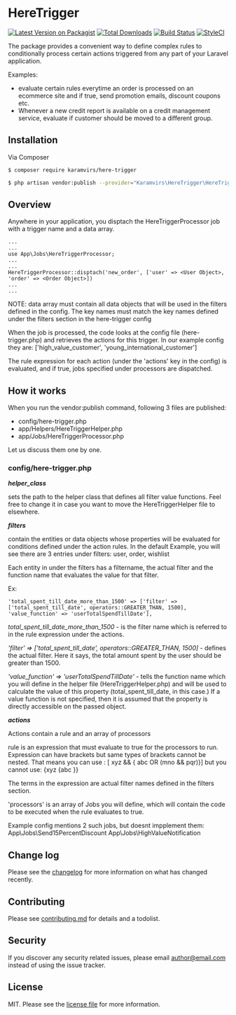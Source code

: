 # HereTrigger

[![Latest Version on Packagist][ico-version]][link-packagist]
[![Total Downloads][ico-downloads]][link-downloads]
[![Build Status][ico-travis]][link-travis]
[![StyleCI][ico-styleci]][link-styleci]

The package provides a convenient way to define complex rules to conditionally process certain actions triggered from any part of your Laravel application.

Examples: 
* evaluate certain rules everytime an order is processed on an ecommerce site and if true, send promotion emails, discount coupons etc.
* Whenever a new credit report is available on a credit management service, evaluate if customer should be moved to a different group.

## Installation

Via Composer

``` bash
$ composer require karamvirs/here-trigger

$ php artisan vendor:publish --provider="Karamvirs\HereTrigger\HereTriggerServiceProvider"
```


## Overview
Anywhere in your application, you disptach the HereTriggerProcessor job with a trigger name and a data array.
```
...
...
use App\Jobs\HereTriggerProcessor;
...
...
HereTriggerProcessor::disptach('new_order', ['user' => <User Object>, 'order' => <Order Object>])
...
...
```
NOTE: data array must contain all data objects that will be used in the filters defined in the config. The key names must match the key names defined under the filters section in the here-trigger config 

When the job is processed, the code looks at the config file (here-trigger.php) and retrieves the actions for this trigger. In our example config they are:
    ['high_value_customer', 'young_international_customer']

The rule expression for each action (under the 'actions' key in the config) is evaluated, and if true, jobs specified under processors are dispatched.

## How it works
When you run the vendor:publish command, following 3 files are published:

* config/here-trigger.php
* app/Helpers/HereTriggerHelper.php
* app/Jobs/HereTriggerProcessor.php

Let us discuss them one by one.

### config/here-trigger.php

_**helper_class**_

sets the path to the helper class that defines all filter value functions. Feel free to change it in case you want to move the HereTriggerHelper file to elsewhere.

_**filters**_

contain the entities or data objects whose properties will be evaluated for conditions defined under the action rules.
In the default Example, you will see there are 3 entries under filters: user, order, wishlist

Each entity in under the filters has a filtername, the actual filter and the function name that evaluates the value for that filter.

Ex: 
```
'total_spent_till_date_more_than_1500' => ['filter' => ['total_spent_till_date', operators::GREATER_THAN, 1500], 'value_function' => 'userTotalSpendTillDate'],
```
*total_spent_till_date_more_than_1500* - is the filter name which is referred to in the rule expression under the actions.

*'filter' => ['total_spent_till_date', operators::GREATER_THAN, 1500]* - defines the actual filter. Here it says, the total amount spent by the user should be greater than 1500.

*'value_function' => 'userTotalSpendTillDate'* - tells the function name which you will define in the helper file (HereTriggerHelper.php) and will be used to calculate the value of this property (total_spent_till_date, in this case.) If a value function is not specified, then it is assumed that the property is directly accessible on the passed object.

_**actions**_

Actions contain a rule and an array of processors

rule is an expression that must evaluate to true for the processors to run. Expression can have brackets but same types of brackets cannot be nested. That means you can use :
    [ xyz && { abc OR (mno && pqr)}]
but you cannot use:
    {xyz {abc }} 

The terms in the expression are actual filter names defined in the filters section.

'processors' is an array of Jobs you will define, which will contain the code to be executed when the rule evaluates to true.

Example config mentions 2 such jobs, but doesnt impplement them:
App\Jobs\Send15PercentDiscount
App\Jobs\HighValueNotification

## Change log

Please see the [changelog](changelog.md) for more information on what has changed recently.

## Contributing

Please see [contributing.md](contributing.md) for details and a todolist.

## Security

If you discover any security related issues, please email author@email.com instead of using the issue tracker.


## License

MIT. Please see the [license file](license.md) for more information.

[ico-version]: https://img.shields.io/packagist/v/karamvirs/here-trigger.svg?style=flat-square
[ico-downloads]: https://img.shields.io/packagist/dt/karamvirs/here-trigger.svg?style=flat-square
[ico-travis]: https://img.shields.io/travis/karamvirs/here-trigger/master.svg?style=flat-square
[ico-styleci]: https://styleci.io/repos/12345678/shield

[link-packagist]: https://packagist.org/packages/karamvirs/here-trigger
[link-downloads]: https://packagist.org/packages/karamvirs/here-trigger
[link-travis]: https://travis-ci.org/karamvirs/here-trigger
[link-styleci]: https://styleci.io/repos/12345678
[link-author]: https://github.com/karamvirs
[link-contributors]: ../../contributors

